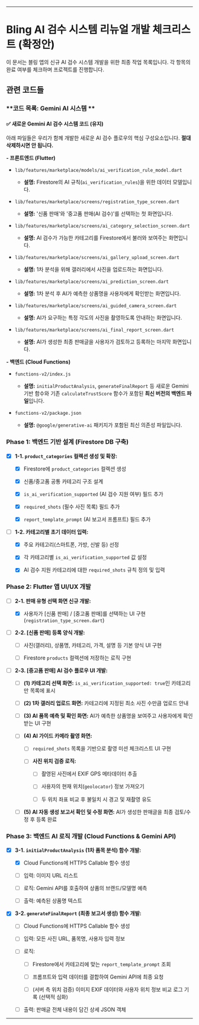 
---

# **Bling AI 검수 시스템 리뉴얼 개발 체크리스트 (확정안)**

이 문서는 블링 앱의 신규 AI 검수 시스템 개발을 위한 최종 작업 목록입니다. 각 항목의 완료 여부를 체크하며 프로젝트를 진행합니다.

관련 코드들 
---

### **코드 목록: Gemini AI 시스템  **

#### **✅ 새로운 Gemini AI 검수 시스템 코드 (유지)**

아래 파일들은 우리가 함께 개발한 새로운 AI 검수 플로우의 핵심 구성요소입니다. **절대 삭제하시면 안 됩니다.**

**- 프론트엔드 (Flutter)**

- `lib/features/marketplace/models/ai_verification_rule_model.dart`
    
    - **설명:** Firestore의 AI 규칙(`ai_verification_rules`)을 위한 데이터 모델입니다.
        
- `lib/features/marketplace/screens/registration_type_screen.dart`
    
    - **설명:** '신품 판매'와 '중고품 판매(AI 검수)'를 선택하는 첫 화면입니다.
        
- `lib/features/marketplace/screens/ai_category_selection_screen.dart`
    
    - **설명:** AI 검수가 가능한 카테고리를 Firestore에서 불러와 보여주는 화면입니다.
        
- `lib/features/marketplace/screens/ai_gallery_upload_screen.dart`
    
    - **설명:** 1차 분석을 위해 갤러리에서 사진을 업로드하는 화면입니다.
        
- `lib/features/marketplace/screens/ai_prediction_screen.dart`
    
    - **설명:** 1차 분석 후 AI가 예측한 상품명을 사용자에게 확인받는 화면입니다.
        
- `lib/features/marketplace/screens/ai_guided_camera_screen.dart`
    
    - **설명:** AI가 요구하는 특정 각도의 사진을 촬영하도록 안내하는 화면입니다.
        
- `lib/features/marketplace/screens/ai_final_report_screen.dart`
    
    - **설명:** AI가 생성한 최종 판매글을 사용자가 검토하고 등록하는 마지막 화면입니다.
        

**- 백엔드 (Cloud Functions)**

- `functions-v2/index.js`
    
    - **설명:** `initialProductAnalysis`, `generateFinalReport` 등 새로운 Gemini 기반 함수와 기존 `calculateTrustScore` 함수가 포함된 **최신 버전의 백엔드 파일**입니다.
        
- `functions-v2/package.json`
    
    - **설명:** `@google/generative-ai` 패키지가 포함된 최신 의존성 파일입니다.



### **Phase 1: 백엔드 기반 설계 (Firestore DB 구축)**

- [x] **1-1. `product_categories` 컬렉션 생성 및 확장:**
    
    - [x] Firestore에 `product_categories` 컬렉션 생성
        
    - [x] 신품/중고품 공통 카테고리 구조 설계
        
    - [x] `is_ai_verification_supported` (AI 검수 지원 여부) 필드 추가
        
    - [x] `required_shots` (필수 사진 목록) 필드 추가
        
    - [x] `report_template_prompt` (AI 보고서 프롬프트) 필드 추가
        
- [ ] **1-2. 카테고리별 초기 데이터 입력:**
    
    - [x] 주요 카테고리(스마트폰, 가방, 신발 등) 선정
        
    - [x] 각 카테고리별 `is_ai_verification_supported` 값 설정
        
    - [x] AI 검수 지원 카테고리에 대한 `required_shots` 규칙 정의 및 입력
        

### **Phase 2: Flutter 앱 UI/UX 개발**

- [ ] **2-1. 판매 유형 선택 화면 신규 개발:**
    
    - [x] 사용자가 [신품 판매] / [중고품 판매]를 선택하는 UI 구현 (`registration_type_screen.dart`)
        
- [ ] **2-2. [신품 판매] 등록 양식 개발:**
    
    - [ ] 사진(갤러리), 상품명, 카테고리, 가격, 설명 등 기본 양식 UI 구현
        
    - [ ] Firestore `products` 컬렉션에 저장하는 로직 구현
        
- [ ] **2-3. [중고품 판매] AI 검수 플로우 UI 개발:**
    
    - [ ] **(1) 카테고리 선택 화면:** `is_ai_verification_supported: true`인 카테고리만 목록에 표시
        
    - [ ] **(2) 1차 갤러리 업로드 화면:** 카테고리에 지정된 최소 사진 수만큼 업로드 안내
        
    - [ ] **(3) AI 품목 예측 및 확인 화면:** AI가 예측한 상품명을 보여주고 사용자에게 확인받는 UI 구현
        
    - [ ] **(4) AI 가이드 카메라 촬영 화면:**
        
        - [ ] `required_shots` 목록을 기반으로 촬영 미션 체크리스트 UI 구현
            
        - [ ] **사진 위치 검증 로직:**
            
            - [ ] 촬영된 사진에서 EXIF GPS 메타데이터 추출
                
            - [ ] 사용자의 현재 위치(`geolocator`) 정보 가져오기
                
            - [ ] 두 위치 좌표 비교 후 불일치 시 경고 및 재촬영 유도
                
    - [ ] **(5) AI 자동 생성 보고서 확인 및 수정 화면:** AI가 생성한 판매글을 최종 검토/수정 후 등록 완료
        

### **Phase 3: 백엔드 AI 로직 개발 (Cloud Functions & Gemini API)**

- [x] **3-1. `initialProductAnalysis` (1차 품목 분석) 함수 개발:**
    
    - [x] Cloud Functions에 HTTPS Callable 함수 생성
        
    - [ ] 입력: 이미지 URL 리스트
        
    - [ ] 로직: Gemini API를 호출하여 상품의 브랜드/모델명 예측
        
    - [ ] 출력: 예측된 상품명 텍스트
        
- [x] **3-2. `generateFinalReport` (최종 보고서 생성) 함수 개발:**
    
    - [ ] Cloud Functions에 HTTPS Callable 함수 생성
        
    - [ ] 입력: 모든 사진 URL, 품목명, 사용자 입력 정보
        
    - [ ] 로직:
        
        - [ ] Firestore에서 카테고리에 맞는 `report_template_prompt` 조회
            
        - [ ] 프롬프트와 입력 데이터를 결합하여 Gemini API에 최종 요청
            
        - [ ] (서버 측 위치 검증) 이미지 EXIF 데이터와 사용자 위치 정보 비교 로그 기록 (선택적 심화)
            
    - [ ] 출력: 판매글 전체 내용이 담긴 상세 JSON 객체
        

---

